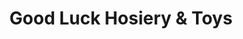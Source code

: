 ---
title: "Good Luck Hosiery & Toys"
url: /karachi/good-luck-hosiery-and-toys/
shop: supermarket
---